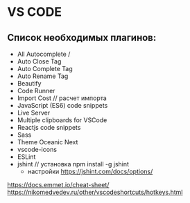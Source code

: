 # VS CODE

## Список необходимых плагинов:

- All Autocomplete /
- Auto Close Tag
- Auto Complete Tag
- Auto Rename Tag
- Beautify
- Code Runner
- Import Cost // расчет импорта
- JavaScript (ES6) code snippets
- Live Server
- Multiple clipboards for VSCode
- Reactjs code snippets
- Sass
- Theme Oceanic Next
- vscode-icons
- ESLint
- jshint // установка npm install -g jshint
  - настройки https://jshint.com/docs/options/

https://docs.emmet.io/cheat-sheet/
https://nikomedvedev.ru/other/vscodeshortcuts/hotkeys.html
